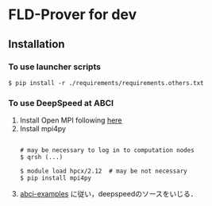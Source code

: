 # FLD-Prover for dev

## Installation

### To use launcher scripts
```console
$ pip install -r ./requirements/requirements.others.txt
```

### To use DeepSpeed at ABCI
1. Install Open MPI following [here](https://docs.abci.ai/ja/tips/spack/#software-management-operations)
1. Install mpi4py
    ```console

    # may be necessary to log in to computation nodes
    $ qrsh (...)

    $ module load hpcx/2.12  # may be not necessary
    $ pip install mpi4py
    ```
1. [abci-examples](https://github.com/ohtaman/abci-examples/tree/main/202307) に従い，deepspeedのソースをいじる．
